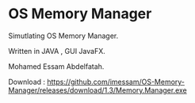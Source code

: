 # OS Memory Manager

Simutlating OS Memory Manager.

Written in JAVA , GUI JavaFX.

Mohamed Essam Abdelfatah.

Download : https://github.com/imessam/OS-Memory-Manager/releases/download/1.3/Memory.Manager.exe
